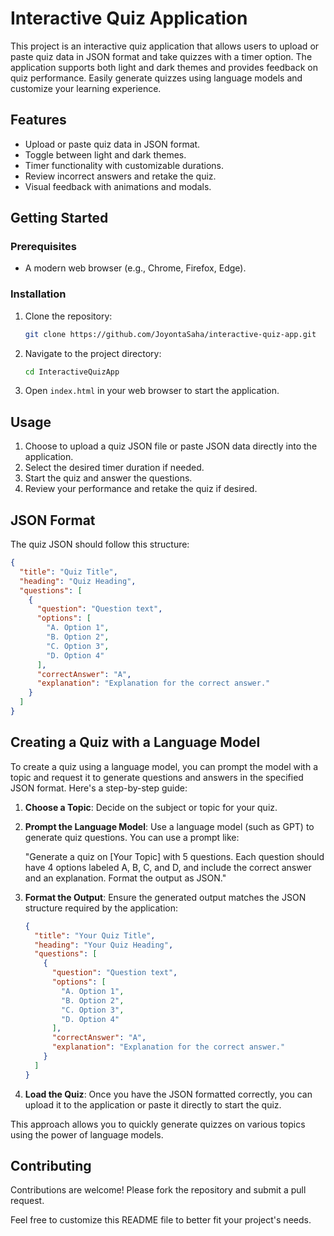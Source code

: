 # Interactive Quiz Application

This project is an interactive quiz application that allows users to upload or paste quiz data in JSON format and take quizzes with a timer option. The application supports both light and dark themes and provides feedback on quiz performance. Easily generate quizzes using language models and customize your learning experience.

## Features
- Upload or paste quiz data in JSON format.
- Toggle between light and dark themes.
- Timer functionality with customizable durations.
- Review incorrect answers and retake the quiz.
- Visual feedback with animations and modals.

## Getting Started

### Prerequisites
- A modern web browser (e.g., Chrome, Firefox, Edge).

### Installation
1. Clone the repository:
   ```bash
   git clone https://github.com/JoyontaSaha/interactive-quiz-app.git
   ```
2. Navigate to the project directory:
   ```bash
   cd InteractiveQuizApp
   ```
3. Open `index.html` in your web browser to start the application.

## Usage
1. Choose to upload a quiz JSON file or paste JSON data directly into the application.
2. Select the desired timer duration if needed.
3. Start the quiz and answer the questions.
4. Review your performance and retake the quiz if desired.

## JSON Format
The quiz JSON should follow this structure:
```json
{
  "title": "Quiz Title",
  "heading": "Quiz Heading",
  "questions": [
    {
      "question": "Question text",
      "options": [
        "A. Option 1",
        "B. Option 2",
        "C. Option 3",
        "D. Option 4"
      ],
      "correctAnswer": "A",
      "explanation": "Explanation for the correct answer."
    }
  ]
}
```

## Creating a Quiz with a Language Model

To create a quiz using a language model, you can prompt the model with a topic and request it to generate questions and answers in the specified JSON format. Here's a step-by-step guide:

1. **Choose a Topic**: Decide on the subject or topic for your quiz.

2. **Prompt the Language Model**: Use a language model (such as GPT) to generate quiz questions. You can use a prompt like:
   
   "Generate a quiz on [Your Topic] with 5 questions. Each question should have 4 options labeled A, B, C, and D, and include the correct answer and an explanation. Format the output as JSON."

3. **Format the Output**: Ensure the generated output matches the JSON structure required by the application:
   ```json
   {
     "title": "Your Quiz Title",
     "heading": "Your Quiz Heading",
     "questions": [
       {
         "question": "Question text",
         "options": [
           "A. Option 1",
           "B. Option 2",
           "C. Option 3",
           "D. Option 4"
         ],
         "correctAnswer": "A",
         "explanation": "Explanation for the correct answer."
       }
     ]
   }
   ```

4. **Load the Quiz**: Once you have the JSON formatted correctly, you can upload it to the application or paste it directly to start the quiz.

This approach allows you to quickly generate quizzes on various topics using the power of language models.

## Contributing
Contributions are welcome! Please fork the repository and submit a pull request.

Feel free to customize this README file to better fit your project's needs. 
